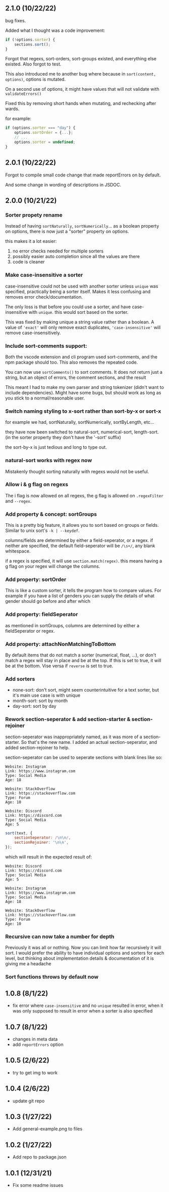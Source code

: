 ## 2.1.0 (10/22/22)

bug fixes.

Added what I thought was a code improvement:

```js
if (!options.sorter) {
    sections.sort();
}
```

Forgot that regexs, sort-orders, sort-groups existed, and everything else existed. Also forgot to test.

This also introduced me to another bug where because
in `sort(content, options)`, options is mutated.

On a second use of options, it might have values that
will not validate with `validateErrors()`

Fixed this by removing short hands when mutating, and rechecking after wards.

for example:

```js
if (options.sorter === "day") {
    options.sortOrder = {...};
    // ...
    options.sorter = undefined;
}
```

## 2.0.1 (10/22/22)

Forgot to compile small code change that made reportErrors
on by default.

And some change in wording of descriptions in JSDOC.

## 2.0.0 (10/21/22)

### Sorter propety rename

Instead of having `sortNaturally`, `sortNumerically`... as a boolean property on options,
there is now just a "sorter" property on options.

this makes it a lot easier:

1. no error checks needed for multiple sorters
2. possibly easier auto completion since all the values are there
3. code is cleaner

### Make case-insensitive a sorter

case-insensitive could not be used with another sorter unless `unique` was specified,
practically being a sorter itself. Makes it less confusing and removes error
check/documentation.

The only loss is that before you could use a sorter, and have case-insensitive with `unique`.
this would sort based on the sorter.

This was fixed by making unique a string value rather than a boolean. A value of
`'exact'` will only remove exact duplicates, `'case-insensitive'` will remove
case-insensitively.

### Include sort-comments support:

Both the vscode extension and cli program used sort-comments, and the npm package should too.
This also removes the repeated code.

You can now use `sortComments()` to sort comments.
It does not return just a string, but an object of errors, the comment sections, and the result

This meant I had to make my own parser and string tokenizer (didn't want to include dependencies).
Might have some bugs, but should work as long as you stick to a normal/reasonable user.

### Switch naming styling to x-sort rather than sort-by-x or sort-x

for example we had, sortNaturally, sortNumerically, sortByLength, etc...

they have now been switched to natural-sort, numerical-sort, length-sort.
(in the sorter property they don't have the '-sort' suffix)

the sort-by-x is just tedious and long to type out.

### natural-sort works with regex now

Mistakenly thought sorting naturally with regexs would not be useful.

### Allow i & g flag on regexs

The i flag is now allowed on all regexs, the g flag is allowed on `.regexFilter` and `--regex`.

### Add property & concept: sortGroups

This is a pretty big feature, it allows you to sort based on groups or fields.
Similar to unix sort's `-k | --keydef`.

columns/fields are determined by either a field-seperator, or a regex.
if neither are specified, the default field-seperator will be `/\s+/`,
any blank whitespace.

if a regex is specified, it will use `section.match(regex)`. this means
having a g flag on your regex will change the columns.

### Add property: sortOrder

This is like a custom sorter, it tells the program how to compare values.
For example if you have a list of genders you can supply the details
of what gender should go before and after which

### Add property: fieldSeperator

as mentioned in sortGroups, columns are determined by either a fieldSeperator or regex.

### Add property: attachNonMatchingToBottom

By default items that do not match a sorter (numerical, float, ...), or
don't match a regex will stay in place and be at the top. If this is set
to true, it will be at the bottom. Vise versa if
`reverse` is set to true.

### Add sorters

-   none-sort: don't sort, might seem counterintuitive for a text sorter, but it's main
    use case is with unique
-   month-sort: sort by month
-   day-sort: sort by day

### Rework section-seperator & add section-starter & section-rejoiner

section-seperator was inappropriately named, as it was more of a section-starter.
So that's the new name. I added an actual section-seperator, and added section-rejoiner
to help.

section-seperator can be used to seperate sections with blank lines like so:

```
Website: Instagram
Link: https://www.instagram.com
Type: Social Media
Age: 18

Website: StackOverflow
Link: https://stackoverflow.com
Type: Forum
Age: 10

Website: Discord
Link: https://discord.com
Type: Social Media
Age: 5
```

```js
sort(text, {
    sectionSeperator: /\n\n/,
    sectionRejoiner: '\n\n',
});
```

which will result in the expected result of:

```
Website: Discord
Link: https://discord.com
Type: Social Media
Age: 5

Website: Instagram
Link: https://www.instagram.com
Type: Social Media
Age: 18

Website: StackOverflow
Link: https://stackoverflow.com
Type: Forum
Age: 10
```

### Recursive can now take a number for depth

Previously it was all or nothing. Now you can limit how far recursively it will sort.
I would prefer the ability to have individual options and sorters for each level,
but thinking about implementation details & documentation of it is giving me a headache

### Sort functions throws by default now

## 1.0.8 (8/1/22)

-   fix error where `case-insensitive` and no `unique` resulted in error, when it
    was only supposed to result in error when a sorter is also specified

## 1.0.7 (8/1/22)

-   changes in meta data
-   add `reportErrors` option

## 1.0.5 (2/6/22)

-   try to get img to work

## 1.0.4 (2/6/22)

-   update git repo

## 1.0.3 (1/27/22)

-   Add general-example.png to files

## 1.0.2 (1/27/22)

-   Add repo to package.json

## 1.0.1 (12/31/21)

-   Fix some readme issues
